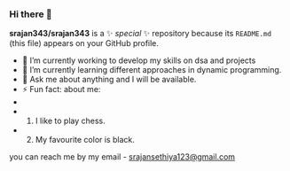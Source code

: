 ### Hi there 👋


**srajan343/srajan343** is a ✨ _special_ ✨ repository because its `README.md` (this file) appears on your GitHub profile.



- 🔭 I’m currently working to develop my skills on dsa and projects
- 🌱 I’m currently learning different approaches in dynamic programming.
- 💬 Ask me about anything and I will be available.
- ⚡ Fun fact: about me:
-
- 1) I like to play chess.
- 2) My favourite color is black.

you can reach me by my email - srajansethiya123@gmail.com

